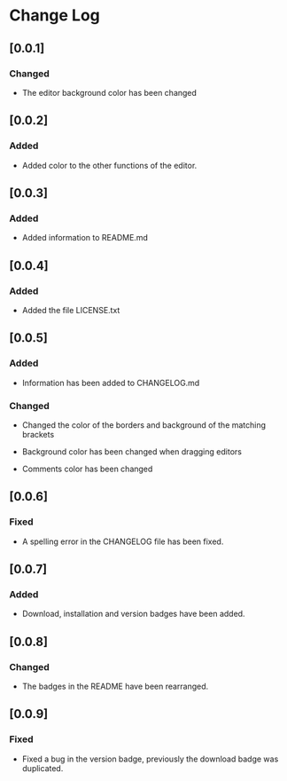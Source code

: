 # Change Log

## [0.0.1]

### Changed

- The editor background color has been changed

## [0.0.2]

### Added

- Added color to the other functions of the editor.

## [0.0.3]

### Added

- Added information to README.md

## [0.0.4]

### Added

- Added the file LICENSE.txt

## [0.0.5]

### Added

- Information has been added to CHANGELOG.md

### Changed

- Changed the color of the borders and background of the matching brackets

- Background color has been changed when dragging editors

- Comments color has been changed

## [0.0.6]

### Fixed

- A spelling error in the CHANGELOG file has been fixed.

## [0.0.7]

### Added

- Download, installation and version badges have been added.

## [0.0.8]

### Changed

- The badges in the README have been rearranged.

## [0.0.9]

### Fixed

- Fixed a bug in the version badge, previously the download badge was duplicated.
